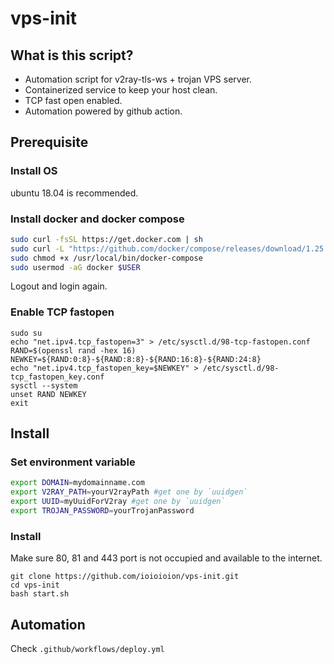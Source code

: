 # vps-init
## What is this script?
* Automation script for v2ray-tls-ws + trojan VPS server.
* Containerized service to keep your host clean.
* TCP fast open enabled.
* Automation powered by github action.
## Prerequisite
### Install OS
ubuntu 18.04 is recommended.
### Install docker and docker compose
```bash
sudo curl -fsSL https://get.docker.com | sh
sudo curl -L "https://github.com/docker/compose/releases/download/1.25.4/docker-compose-$(uname -s)-$(uname -m)" -o /usr/local/bin/docker-compose
sudo chmod +x /usr/local/bin/docker-compose
sudo usermod -aG docker $USER
```
Logout and login again.
### Enable TCP fastopen
```
sudo su
echo "net.ipv4.tcp_fastopen=3" > /etc/sysctl.d/98-tcp-fastopen.conf
RAND=$(openssl rand -hex 16)
NEWKEY=${RAND:0:8}-${RAND:8:8}-${RAND:16:8}-${RAND:24:8}
echo "net.ipv4.tcp_fastopen_key=$NEWKEY" > /etc/sysctl.d/98-tcp_fastopen_key.conf
sysctl --system
unset RAND NEWKEY
exit
```
## Install
### Set environment variable
```bash
export DOMAIN=mydomainname.com
export V2RAY_PATH=yourV2rayPath #get one by `uuidgen`
export UUID=myUuidForV2ray #get one by `uuidgen`
export TROJAN_PASSWORD=yourTrojanPassword
```
### Install
Make sure 80, 81 and 443 port is not occupied and available to the internet.
```
git clone https://github.com/ioioioion/vps-init.git
cd vps-init
bash start.sh
```
## Automation
Check `.github/workflows/deploy.yml`